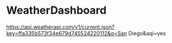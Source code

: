 # WeatherDashboard
https://api.weatherapi.com/v1/current.json?key=ffa335b573f34e679d745524220112&q=San Diego&aqi=yes
